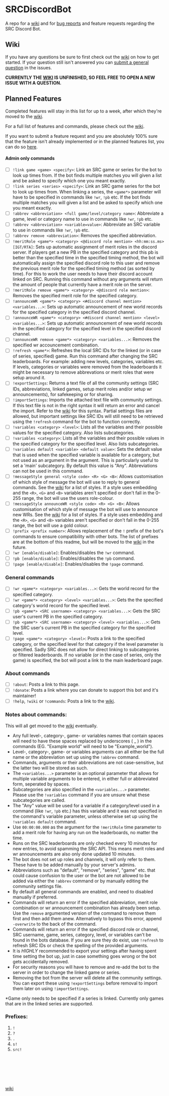 # SRCDiscordBot
A repo for a [wiki](https://github.com/noahkra/SRCDiscordBot/wiki) and for [bug reports](https://github.com/noahkra/SRCDiscordBot/issues/new?assignees=noahkra&labels=bug&template=bug-report.md&title=) and feature requests regarding the SRC Discord Bot. 

## Wiki
If you have any questions be sure to first check out the [wiki](https://github.com/noahkra/SRCDiscordBot/wiki) on how to get started. If your question still isn't answered you can [submit a general question](https://github.com/noahkra/SRCDiscordBot/issues/new?assignees=noahkra&labels=question&template=general-question.md&title=) in the issues.

**CURRENTLY THE [WIKI](https://github.com/noahkra/SRCDiscordBot/wiki) IS UNFINISHED, SO FEEL FREE TO OPEN A NEW ISSUE WITH A QUESTION.**

## Planned Features
Completed features will stay in this list for up to a week, after which they're moved to the [wiki](https://github.com/noahkra/SRCDiscordBot/wiki). 

For a full list of features and commands, please check out the [wiki](https://github.com/noahkra/SRCDiscordBot/wiki).

If you want to submit a feature request and you are absolutely 100% sure that the feature isn't already implemented or in the planned features list, you can do so [here](https://github.com/noahkra/SRCDiscordBot/issues/new?assignees=noahkra&labels=enhancement&template=feature-request.md&title=).

#### Admin only commands
- [ ] `!link game <game> <specify>`: Link an SRC game or series for the bot to look up times from. If the bot finds multiple matches you will given a list and be asked to specify which one you meant exactly.
- [ ] `!link series <series> <specify>`: Link an SRC game series for the bot to look up times from. When linking a series, the `<game*>` parameter will have to be specified in commands like `!wr`, `!pb` etc. If the bot finds multiple matches you will given a list and be asked to specify which one you meant exactly.
- [ ] `!abbrev <abbreviation> <full game/level/category name>`: Abbreviate a game, level or category name to use in commands like `!wr`, `!pb` etc.
- [ ] `!abbrev <abbreviation> <variable=value>`: Abbreviate an SRC variable to use in commands like `!wr`, `!pb` etc.
- [ ] `!abbrev remove <abbreviation>`: Removes the specified abbreviation.
- [ ] `!meritRole <game*> <category> <@discord role mention> <hh:mm:ss.ms> [IGT/RTA]`: Sets up automatic assignment of merit roles in the discord server. If players get a new PB in the specified category and this pb is better than the specified time in the specified timing method, the bot will automatically assign the specified discord role to this user and remove the previous merit role for the specified timing method (as sorted by time). For this to work the user needs to have their discord account linked on SRC. Running this command without any arguments will return the amount of people that currently have a merit role on the server.
- [ ] `!meritRole remove <game*> <category> <@discord role mention>`: Removes the specified merit role for the specified category.
- [ ] `!announceWR <game*> <category> <#discord channel mention> <variables...>`: Sets up automatic announcement of new world records for the specified category in the specified discord channel.
- [ ] `!announceWR <game*> <category> <#discord channel mention> <level> <variables...>`: Sets up automatic announcement of new world records in the specified category for the specified level in the specified discord channel.
- [ ] `!announceWR remove <game*> <category> <variables...>`: Removes the specified wr accouncement combination.
- [ ] `!refresh <game*>`: Refreshes the local SRC IDs for the linked (or in case of series, specified) game. Run this command after changing the SRC leaderboards. For example: adding new levels, categories, variables etc. If levels, categories or variables were removed from the leaderboards it might be necessary to remove abbrevations or merit roles that were setup around it.
- [ ] `!exportSettings`: Returns a text file of all the community settings (SRC IDs, abbreviations, linked games, setup merit roles and/or setup wr announcements), for safekeeping or for sharing.
- [ ] `!importSettings`: Imports the attached text file with community settings. If this text file is not in the right syntax it will return an error and cancel the import. Refer to the [wiki](https://github.com/noahkra/SRCDiscordBot/wiki) for this syntax. Partial settings files are allowed, but important settings like SRC IDs will still need to be retrieved using the `!refresh` command for the bot to function correctly.
- [ ] `!variables <category> <level>`: Lists all the variables and their possible values for the specified category. Also lists subcategories.
- [ ] `!variables <category>`: Lists all the variables and their possible values in the specified category for the specified level. Also lists subcategories.
- [ ] `!variables default <variable> <default value>`: Sets the default value that is used when the specified variable is available for a category, but not used as an argument in the argument. This is particularly useful to set a 'main' subcategory. By default this value is "Any". Abbreviations can not be used in this command.
- [ ] `!messageStyle general <style code> <R> <G> <B>`: Allows customisation of which style of message the bot will use to reply to general commands. See the [wiki](https://github.com/noahkra/SRCDiscordBot/wiki) for a list of styles. If a style uses embedding and the `<R>`, `<G>` and `<B>` variables aren't specified or don't fall in the 0-255 range, the bot will use the users role-colour.
- [ ] `!messageStyle announceWR <style code> <R> <G> <B>`: Allows customisation of which style of message the bot will use to announce new WRs. See the [wiki](https://github.com/noahkra/SRCDiscordBot/wiki) for a list of styles. If a style uses embedding and the `<R>`, `<G>` and `<B>` variables aren't specified or don't fall in the 0-255 range, the bot will use a gold colour.
- [ ] `!prefix <prefix number>`: Allows replacement of the `!` prefix of the bot's commands to ensure compatibility with other bots. The list of prefixes are at the bottom of this readme, but will be moved to the [wiki](https://github.com/noahkra/SRCDiscordBot/wiki) in the future.
- [ ] `!wr [enable/disable]`: Enables/disables the `!wr` command.
- [ ] `!pb [enable/disable]`: Enables/disables the `!pb` command.
- [ ] `!page [enable/disable]`: Enables/disables the `!page` command.

### General commands
- [ ] `!wr <game*> <category> <variables...>`: Gets the world record for the specified category.
- [ ] `!wr <game*> <category> <level> <variables...>`: Gets the the specified category's world record for the specified level. 
- [ ] `!pb <game*> <SRC username> <category> <variables...>`: Gets the SRC user's current PB in the specified category. 
- [ ] `!pb <game*> <SRC username> <category> <level> <variables...>`: Gets the SRC user's current PB in the specified category for the specified level. 
- [ ] `!page <game*> <category> <level>`: Posts a link to the specified category, or the specified level for that category if the level parameter is specified. Sadly SRC does not allow for direct linking to subcategories or filtered leaderboards. If no variable (or in the case of series, only the game) is specified, the bot will post a link to the main leaderboard page.

### About commands
- [ ] `!about`: Posts a link to this page.
- [ ] `!donate`: Posts a link where you can donate to support this bot and it's maintainer!
- [ ] `!help`, `!wiki` or `!commands`: Posts a link to the [wiki](https://github.com/noahkra/SRCDiscordBot/wiki).

### Notes about commands:
This will all get moved to the [wiki](https://github.com/noahkra/SRCDiscordBot/wiki) eventually.
- Any full level-, category-, game- or variables names that contain spaces will need to have these spaces replaced by underscores (&nbsp;_&nbsp;) in the commands (EG. "Example world" will need to be "Example_world").
- Level-, category-, game- or variables arguments can all either be the full name or the abbreviation set up using the `!abbrev` command.
- Commands, arguments or their abbreviations are not case-sensitive, but the latter two will be stored as such.
- The `<variables...>` parameter is an optional parameter that allows for multiple variable arguments to be entered, in either full or abbreviated form, seperated by spaces.
- Subcategories are also specified in the `<variables...>` parameter. Please use the `!variables` command if you are unsure what these subcategories are called.
- The "Any" value will be used for a variable if a category/level used in a command (like `!wr`, `!pb` etc.) has this variable and it was not specified in the command's variable parameter, unless otherwise set up using the `!variables default` command.
- Use `00:00:00.000` as the argument for the `!meritRole` time parameter to add a merit role for having any run on the leaderboards, no matter the time.
- Runs on the SRC leaderboards are only checked every 10 minutes for new entries, to avoid spamming the SRC API. This means merit roles and wr announcements are also only done updated 10 minutes.
- The bot does not set up roles and channels, it will only refer to them. These have to be added manually by your server's admins.
- Abbreviations such as "default", "remove", "series", "game" etc. that could cause confusion to the user or the bot are not allowed to be added via either the `!abbrev` command or by manually editing the community settings file.
- By default all general commands are enabled, and need to disabled manually if preferred.
- Commands will return an error if the specified abbreviation, merit role combination or wr announcement combination has already been setup. Use the `remove` argumented version of the command to remove them first and then add them anew. Alternatively to bypass this error, append `-overwrite` to the back of the command.
- Commands will return an error if the specified discord role or channel, SRC username, game, series, category, level, or variables can't be found in the bots database. If you are sure they do exist, use `!refresh` to refresh SRC IDs or check the spelling of the provided arguments.
- It is *HIGHLY* recommended to export your settings after having spent time setting the bot up, just in case something goes wrong or the bot gets accidentally removed.
- For security reasons you will have to remove and re-add the bot to the server in order to change the linked game or series.
- Removing the bot from the server will delete all the community settings. You can export these using `!exportSettings` before removal to import them later on using `!importSettings`.

\*Game only needs to be specified if a series is linked. Currently only games that are in the linked series are supported.

### Prefixes:
1) `!`
2) `?`
3) `.`
4) `s!`
5) `src!`

&nbsp;

&nbsp;

&nbsp;

[wiki](https://github.com/noahkra/SRCDiscordBot/wiki)
